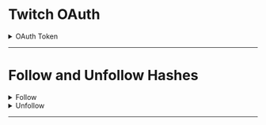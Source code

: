 # Twitch OAuth

<details>

<summary>OAuth Token</summary>
  
  <img src="https://i.darkvypr.com/noidontthinkso.gif" width="100" height="100" />

</details>
  
---
  
# Follow and Unfollow Hashes

<details>
  
  <summary>Follow</summary>
  
  800e7346bdf7e5278a3c1d3f21b2b56e2639928f86815677a7126b093b2fdd08
  
</details>

<details>
 
  <summary>Unfollow</summary>
  
  f7dae976ebf41c755ae2d758546bfd176b4eeb856656098bb40e0a672ca0d880
  
</details>

---
